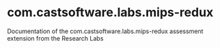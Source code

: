 # com.castsoftware.labs.mips-redux
Documentation of the com.castsoftware.labs.mips-redux assessment extension from the Research Labs
